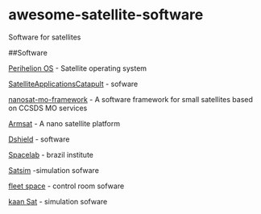 # awesome-satellite-software
Software for satellites

##Software

[Perihelion OS](https://github.com/Immortalin/Perihelion_OS) - Satellite operating system

[SatelliteApplicationsCatapult](https://github.com/orgs/SatelliteApplicationsCatapult) - sofware 

[nanosat-mo-framework](https://github.com/esa/nanosat-mo-framework) - A software framework for small satellites based on CCSDS MO services

[Armsat](https://github.com/solderneer/ARMsat) - A nano satellite platform

[Dshield](https://github.com/dshield-proj) - software

[Spacelab](https://github.com/spacelab-ufsc) - brazil institute

[Satsim](https://github.com/tlrobinson/satsim) -simulation sofware

[fleet space](https://github.com/fleetspace) - control room sofware

[kaan Sat](https://github.com/Kaan-Sat) - simulation sofware

